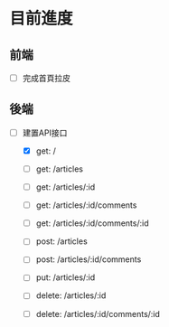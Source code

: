 # 目前進度
## 前端
- [ ] 完成首頁拉皮
## 後端
- [ ] 建置API接口
    - [x] get: /
    - [ ] get: /articles
    - [ ] get: /articles/:id
    - [ ] get: /articles/:id/comments
    - [ ] get: /articles/:id/comments/:id
    - [ ] post: /articles
    - [ ] post: /articles/:id/comments
    - [ ] put: /articles/:id
    - [ ] delete: /articles/:id
    - [ ] delete: /articles/:id/comments/:id
    